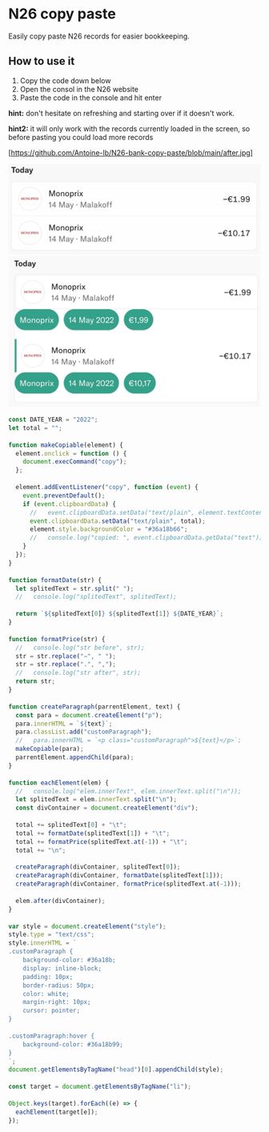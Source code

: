 # N26 copy paste
Easily copy paste N26 records for easier bookkeeping.

## How to use it
1. Copy the code down below
2. Open the consol in the N26 website
3. Paste the code in the console and hit enter

**hint:** don't hesitate on refreshing and starting over if it doesn't work.

**hint2:** it will only work with the records currently loaded in the screen, so before pasting you could load more records 

[https://github.com/Antoine-lb/N26-bank-copy-paste/blob/main/after.jpg]

![image before the script](https://github.com/Antoine-lb/N26-bank-copy-paste/blob/main/before.jpg)
![image after the script](https://github.com/Antoine-lb/N26-bank-copy-paste/blob/main/after.jpg)

```js
const DATE_YEAR = "2022";
let total = "";

function makeCopiable(element) {
  element.onclick = function () {
    document.execCommand("copy");
  };

  element.addEventListener("copy", function (event) {
    event.preventDefault();
    if (event.clipboardData) {
      //   event.clipboardData.setData("text/plain", element.textContent);
      event.clipboardData.setData("text/plain", total);
      element.style.backgroundColor = "#36a18b66";
      //   console.log("copied: ", event.clipboardData.getData("text"));
    }
  });
}

function formatDate(str) {
  let splitedText = str.split(" ");
  //   console.log("splitedText", splitedText);

  return `${splitedText[0]} ${splitedText[1]} ${DATE_YEAR}`;
}

function formatPrice(str) {
  //   console.log("str before", str);
  str = str.replace("−", " ");
  str = str.replace(".", ",");
  //   console.log("str after", str);
  return str;
}

function createParagraph(parrentElement, text) {
  const para = document.createElement("p");
  para.innerHTML = `${text}`;
  para.classList.add("customParagraph");
  //   para.innerHTML = `<p class="customParagraph">${text}</p>`;
  makeCopiable(para);
  parrentElement.appendChild(para);
}

function eachElement(elem) {
  //   console.log("elem.innerText", elem.innerText.split("\n"));
  let splitedText = elem.innerText.split("\n");
  const divContainer = document.createElement("div");

  total += splitedText[0] + "\t";
  total += formatDate(splitedText[1]) + "\t";
  total += formatPrice(splitedText.at(-1)) + "\t";
  total += "\n";

  createParagraph(divContainer, splitedText[0]);
  createParagraph(divContainer, formatDate(splitedText[1]));
  createParagraph(divContainer, formatPrice(splitedText.at(-1)));

  elem.after(divContainer);
}

var style = document.createElement("style");
style.type = "text/css";
style.innerHTML = `
.customParagraph { 
    background-color: #36a18b;
    display: inline-block;
    padding: 10px;
    border-radius: 50px;
    color: white;
    margin-right: 10px;
    cursor: pointer;
}

.customParagraph:hover { 
    background-color: #36a18b99;
}
`;
document.getElementsByTagName("head")[0].appendChild(style);

const target = document.getElementsByTagName("li");

Object.keys(target).forEach((e) => {
  eachElement(target[e]);
});

```
